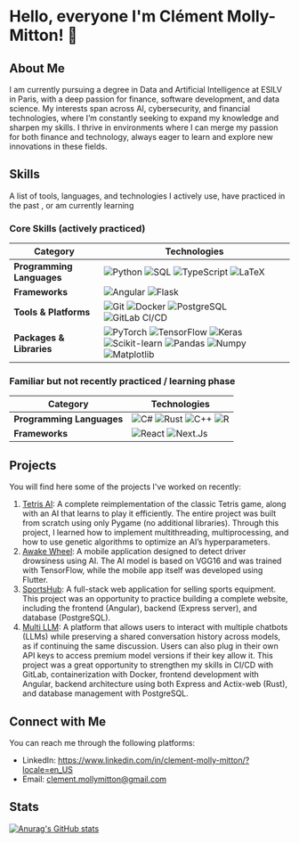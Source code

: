 # Hello, everyone I'm Clément Molly-Mitton! 👋

## About Me

I am currently pursuing a degree in Data and Artificial Intelligence at ESILV in Paris, with a deep passion for finance, software development, and data science. My interests span across AI, cybersecurity, and financial technologies, where I’m constantly seeking to expand my knowledge and sharpen my skills. I thrive in environments where I can merge my passion for both finance and technology, always eager to learn and explore new innovations in these fields.

## Skills

A list of tools, languages, and technologies I actively use, have practiced in the past , or am currently learning

### Core Skills (actively practiced)

| Category               | Technologies |
|------------------------|--------------|
| **Programming Languages** |![Python](https://img.shields.io/badge/-Python-black?logo=python&logoColor=white) ![SQL](https://img.shields.io/badge/-SQL-4479A1?logo=mysql&logoColor=white) ![TypeScript](https://img.shields.io/badge/typescript-blue?logo=typescript&logoColor=white) ![LaTeX](https://img.shields.io/badge/latex-%23008080?logo=latex&logoColor=white)|
| **Frameworks** | ![Angular](https://img.shields.io/badge/-Angular-DD0031?&logo=angular&logoColor=white) ![Flask](https://img.shields.io/badge/Flask-000000?logo=Flask&logoColor=white) |
| **Tools & Platforms** | ![Git](https://img.shields.io/badge/-Git-F05032?logo=git&logoColor=white) ![Docker](https://img.shields.io/badge/-Docker-2496ED?logo=docker&logoColor=white) ![PostgreSQL](https://img.shields.io/badge/PostgreSQL-316192?logo=postgresql&logoColor=white) ![GitLab CI/CD](https://img.shields.io/badge/GitLab_CI%2FCD-FC6D26?logo=gitlab&logoColor=white) |
| **Packages & Libraries** | ![PyTorch](https://img.shields.io/badge/-PyTorch-EE4C2C?logo=pytorch&logoColor=white) ![TensorFlow](https://img.shields.io/badge/-TensorFlow-FFC107?logo=tensorflow&logoColor=white) ![Keras](https://img.shields.io/badge/-Keras-red?logo=keras&logoColor=white) ![Scikit-learn](https://img.shields.io/badge/-Scikit--learn-F7931A?logo=scikit-learn&logoColor=white) ![Pandas](https://img.shields.io/badge/-Pandas-007396?logo=pandas&logoColor=white) ![Numpy](https://img.shields.io/badge/-Numpy-013243?&logo=NumPy&logoColor=white) ![Matplotlib](https://img.shields.io/badge/Matplotlib-%23ffffff?logo=Matplotlib&logoColor=black) |

### Familiar but not recently practiced / learning phase

| Category               | Technologies |
|------------------------|--------------|
| **Programming Languages** | ![C#](https://img.shields.io/badge/-C%23-green?logo=c-sharp&logoColor=white) ![Rust](https://img.shields.io/badge/Rust-000000?logo=rust&logoColor=white) ![C++](https://img.shields.io/badge/-C++-orange?logo=cplusplus&logoColor=white) ![R](https://img.shields.io/badge/r-%23276DC3.svg?logo=r&logoColor=white) |
| **Frameworks** | ![React](https://img.shields.io/badge/-ReactJs-61DAFB?logo=react&logoColor=white) ![Next.Js](https://img.shields.io/badge/NextJs-000000?logo=next.js&logoColor=white) |

## Projects

You will find here some of the projects I've worked on recently:

1. [Tetris AI](https://github.com/Bliights/Tetris-AI): A complete reimplementation of the classic Tetris game, along with an AI that learns to play it efficiently. The entire project was built from scratch using only Pygame (no additional libraries). Through this project, I learned how to implement multithreading, multiprocessing, and how to use genetic algorithms to optimize an AI’s hyperparameters.
2. [Awake Wheel](https://github.com/Bliights/Awake-Wheel): A mobile application designed to detect driver drowsiness using AI. The AI model is based on VGG16 and was trained with TensorFlow, while the mobile app itself was developed using Flutter.
3. [SportsHub](https://github.com/Bliights/SportsHub): A full-stack web application for selling sports equipment. This project was an opportunity to practice building a complete website, including the frontend (Angular), backend (Express server), and database (PostgreSQL).
4. [Multi LLM](https://github.com/Bliights/Multi-LLM): A platform that allows users to interact with multiple chatbots (LLMs) while preserving a shared conversation history across models, as if continuing the same discussion.
Users can also plug in their own API keys to access premium model versions if their key allow it. This project was a great opportunity to strengthen my skills in CI/CD with GitLab, containerization with Docker, frontend development with Angular, backend architecture using both Express and Actix-web (Rust), and database management with PostgreSQL.

## Connect with Me

You can reach me through the following platforms:

- LinkedIn: https://www.linkedin.com/in/clement-molly-mitton/?locale=en_US
- Email: clement.mollymitton@gmail.com

## Stats

[![Anurag's GitHub stats](https://github-readme-stats.anuraghazra1.vercel.app/api?username=Bliights&show_icons=true&line_height=27&include_all_commits=true)](https://github.com/anuraghazra/github-readme-stats)
